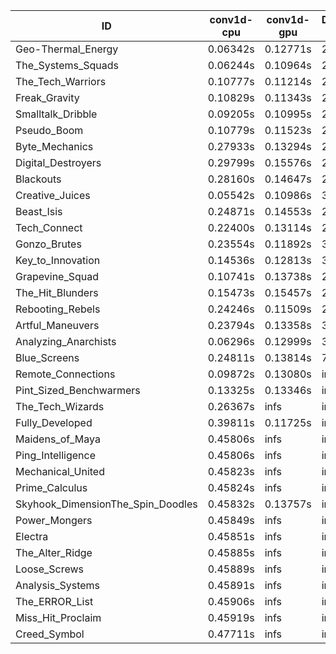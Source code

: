 |ID|conv1d-cpu|conv1d-gpu|DWSPConv2D-gpu|gemm-gpu|avg|
|-|-|-|-|-|-|
|Geo-Thermal_Energy|0.06342s|0.12771s|2.75246s|1.66674s|1.15258s|
|The_Systems_Squads|0.06244s|0.10964s|2.75547s|1.71435s|1.16047s|
|The_Tech_Warriors|0.10777s|0.11214s|2.84355s|1.73779s|1.20031s|
|Freak_Gravity|0.10829s|0.11343s|2.84396s|1.74305s|1.20218s|
|Smalltalk_Dribble|0.09205s|0.10995s|2.82892s|1.78790s|1.20470s|
|Pseudo_Boom|0.10779s|0.11523s|2.89150s|1.75782s|1.21808s|
|Byte_Mechanics|0.27933s|0.13294s|2.79640s|1.75188s|1.24013s|
|Digital_Destroyers|0.29799s|0.15576s|2.81697s|1.76200s|1.25818s|
|Blackouts|0.28160s|0.14647s|2.78537s|1.86674s|1.27004s|
|Creative_Juices|0.05542s|0.10986s|3.06825s|1.85641s|1.27249s|
|Beast_Isis|0.24871s|0.14553s|2.81473s|1.92823s|1.28430s|
|Tech_Connect|0.22400s|0.13114s|2.95135s|1.86651s|1.29325s|
|Gonzo_Brutes|0.23554s|0.11892s|3.03159s|1.79213s|1.29455s|
|Key_to_Innovation|0.14536s|0.12813s|3.06202s|2.08495s|1.35512s|
|Grapevine_Squad|0.10741s|0.13738s|2.86040s|2.47597s|1.39529s|
|The_Hit_Blunders|0.15473s|0.15457s|2.84384s|2.53648s|1.42240s|
|Rebooting_Rebels|0.24246s|0.11509s|2.82720s|2.53139s|1.42904s|
|Artful_Maneuvers|0.23794s|0.13358s|3.60051s|2.47637s|1.61210s|
|Analyzing_Anarchists|0.06296s|0.12999s|3.86495s|2.50640s|1.64108s|
|Blue_Screens|0.24811s|0.13814s|7.99636s|2.38575s|2.69209s|
|Remote_Connections|0.09872s|0.13080s|infs|4.39110s|infs|
|Pint_Sized_Benchwarmers|0.13325s|0.13346s|infs|1.73465s|infs|
|The_Tech_Wizards|0.26367s|infs|infs|4.38376s|infs|
|Fully_Developed|0.39811s|0.11725s|infs|2.25908s|infs|
|Maidens_of_Maya|0.45806s|infs|infs|4.36300s|infs|
|Ping_Intelligence|0.45806s|infs|infs|4.39922s|infs|
|Mechanical_United|0.45823s|infs|infs|4.39002s|infs|
|Prime_Calculus|0.45824s|infs|infs|4.35516s|infs|
|Skyhook_DimensionThe_Spin_Doodles|0.45832s|0.13757s|infs|infs|infs|
|Power_Mongers|0.45849s|infs|infs|4.38923s|infs|
|Electra|0.45851s|infs|infs|4.36064s|infs|
|The_Alter_Ridge|0.45885s|infs|infs|4.36986s|infs|
|Loose_Screws|0.45889s|infs|infs|4.38108s|infs|
|Analysis_Systems|0.45891s|infs|infs|4.38251s|infs|
|The_ERROR_List|0.45906s|infs|infs|4.36856s|infs|
|Miss_Hit_Proclaim|0.45919s|infs|infs|4.38544s|infs|
|Creed_Symbol|0.47711s|infs|infs|4.38928s|infs|
